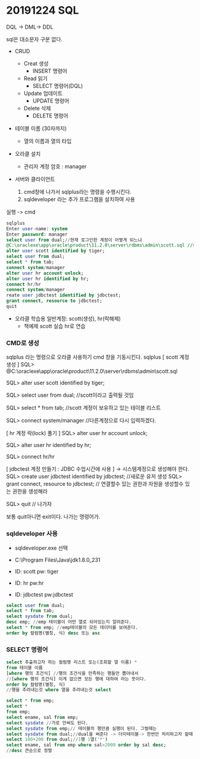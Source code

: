 # 20191224 SQL

DQL -> DML-> DDL

sql은 대소문자 구분 없다.

- CRUD
  - Creat 생성
    - INSERT 명령어
  - Read 읽기
    - SELECT 명령어(DQL)
  - Update 업데이트
    - UPDATE 명령어
  - Delete 삭제
    - DELETE 명령어



- 테이블 이름 (30자까지)
  - 열의 이름과 열의 타입



- 오라클 설치
  - 관리자 계정 암호 : manager

- 서버와 클라이언트
  1.  cmd창에 나가서 sqlplus라는 명령을 수행시킨다.
  2. sqldeveloper 라는 추가 프로그램을 설치하여 사용



실행 -> cmd

```sql
sqlplus
Enter user-name: system
Enter password: manager
select user from dual;//현재 로그인한 계정이 어떻게 되느냐
@C:\oraclexe\app\oracle\product\11.2.0\server\rdbms\admin\scott.sql //scott.sql을 수행시키시오.
alter user scott identified by tiger;
select user from dual;
select * from tab;
connect system/manager 
alter user hr account unlock;
alter user hr identified by hr;
connect hr/hr
connect system/manager
reate user jdbctest identified by jdbctest;
grant connect, resource to jdbctest;
quit
```



- 오라클 학습용 일반계정: scott(생성), hr(락해제)
  - 책예제 scott 실습 hr로 연습

### CMD로 생성

 sqlplus 라는 명령으로 오라클 사용하기 
cmd 창을 기동시킨다.
sqlplus 
[ scott 계정 생성 ]
SQL> @C:\oraclexe\app\oracle\product\11.2.0\server\rdbms\admin\scott.sql

SQL> alter user scott identified by tiger;

SQL> select user from dual; //scott이라고 출력될 것임

SQL>  select * from tab; //scott 계정이 보유하고 있는 테이블 리스트

SQL> connect system/manager //다른계정으로 다시 입력하겠다. 

[ hr 계정 락(lock) 풀기 ]
SQL> alter user hr account unlock;

SQL> alter user hr identified by hr;

SQL> connect hr/hr



[ jdbctest 계정 만들기 : JDBC 수업시간에 사용 ] -> 시스템계정으로 생성해야 한다.
SQL> create user jdbctest identified by jdbctest; //새로운 유저 생성 
SQL> grant connect, resource to jdbctest; // 연결할수 있는 권한과 자원을 생성할수 있는 권한을 생성해라

SQL> quit // 나가자 

보통 quit아니면 exit이다. 나가는 명령어가.





### sqldeveloper 사용

- sqldeveloper.exe 선택

- C:\Program Files\Java\jdk1.8.0_231
- ID: scott  pw: tiger
- ID: hr pw:hr
- ID: jdbctest pw:jdbctest

```sql
select user from dual;
select * from tab;
select sysdate from dual;
desc emp; //emp 테이블이 어떤 열로 되어있는지 알려준다.
select * from emp; //emp테이블의 모든 데이터를 보여준다.
order by 컬럼명(별칭, 식) desc 또는 asc

```



### SELECT 명령어

```sql
select 추출하고자 하는 컬럼명 리스트 또는(조회할 열 이름) *
from 테이블 이름
[where 행의 조건식] //행의 조건식을 만족하는 행들만 뽑아내서
//[where 행의 조건식] 이게 없으면 모든 행에 대하여 라는 뜻이다.
order by 컬럼명(별칭, 식)
//행을 추려내는것 where 열을 추려내는것 select
```

```sql
select * from emp;
select *
from emp;
select ename, sal from emp;
select sysdate //가로 안써도 된다.
select sysdate from emp;// 테이블의 행만큼 실행이 된다. 그럴때는
select sysdate from dual;//dual을 써준다 -> 더미테이블-> 한번만 처리하고자 할때 사용한다.
select 100+200 from dual;//1행 1열('*')
select ename, sal from emp where sal>2000 order by sal desc;
//desc 큰순으로 정렬
```

